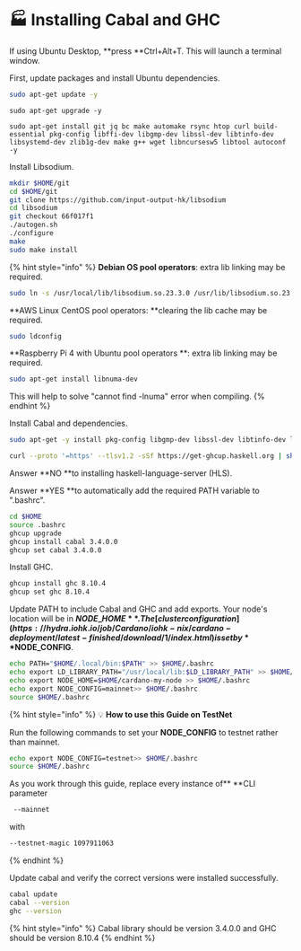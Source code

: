 # :factory: Installing Cabal and GHC

If using Ubuntu Desktop, **press **Ctrl+Alt+T. This will launch a terminal window.&#x20;

First, update packages and install Ubuntu dependencies.

```bash
sudo apt-get update -y
```

```
sudo apt-get upgrade -y
```

```
sudo apt-get install git jq bc make automake rsync htop curl build-essential pkg-config libffi-dev libgmp-dev libssl-dev libtinfo-dev libsystemd-dev zlib1g-dev make g++ wget libncursesw5 libtool autoconf -y
```

Install Libsodium.

```bash
mkdir $HOME/git
cd $HOME/git
git clone https://github.com/input-output-hk/libsodium
cd libsodium
git checkout 66f017f1
./autogen.sh
./configure
make
sudo make install
```

{% hint style="info" %}
**Debian OS pool operators**: extra lib linking may be required.

```bash
sudo ln -s /usr/local/lib/libsodium.so.23.3.0 /usr/lib/libsodium.so.23
```

**AWS Linux CentOS pool operators: **clearing the lib cache may be required.

```bash
sudo ldconfig
```

**Raspberry Pi 4 with Ubuntu pool operators **: extra lib linking may be required.

```bash
sudo apt-get install libnuma-dev
```

This will help to solve "cannot find -lnuma" error when compiling.
{% endhint %}

Install Cabal and dependencies.

```bash
sudo apt-get -y install pkg-config libgmp-dev libssl-dev libtinfo-dev libsystemd-dev zlib1g-dev build-essential curl libgmp-dev libffi-dev libncurses-dev libtinfo5
```

```bash
curl --proto '=https' --tlsv1.2 -sSf https://get-ghcup.haskell.org | sh
```

Answer **NO **to installing haskell-language-server (HLS).

Answer **YES **to automatically add the required PATH variable to ".bashrc".

```bash
cd $HOME
source .bashrc
ghcup upgrade
ghcup install cabal 3.4.0.0
ghcup set cabal 3.4.0.0
```

Install GHC.

```bash
ghcup install ghc 8.10.4
ghcup set ghc 8.10.4
```

Update PATH to include Cabal and GHC and add exports. Your node's location will be in **$NODE\_HOME**. The [cluster configuration](https://hydra.iohk.io/job/Cardano/iohk-nix/cardano-deployment/latest-finished/download/1/index.html) is set by **$NODE\_CONFIG**.&#x20;

```bash
echo PATH="$HOME/.local/bin:$PATH" >> $HOME/.bashrc
echo export LD_LIBRARY_PATH="/usr/local/lib:$LD_LIBRARY_PATH" >> $HOME/.bashrc
echo export NODE_HOME=$HOME/cardano-my-node >> $HOME/.bashrc
echo export NODE_CONFIG=mainnet>> $HOME/.bashrc
source $HOME/.bashrc
```

{% hint style="info" %}
:bulb: **How to use this Guide on TestNet**

Run the following commands to set your **NODE\_CONFIG** to testnet rather than mainnet.

```bash
echo export NODE_CONFIG=testnet>> $HOME/.bashrc
source $HOME/.bashrc
```

As you work through this guide, replace every instance of** **CLI parameter

```bash
 --mainnet 
```

with&#x20;

```bash
--testnet-magic 1097911063
```
{% endhint %}

Update cabal and verify the correct versions were installed successfully.

```bash
cabal update
cabal --version
ghc --version
```

{% hint style="info" %}
Cabal library should be version 3.4.0.0 and GHC should be version 8.10.4
{% endhint %}